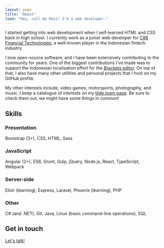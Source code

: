 ```yaml
---
layout: page
title: "About"
lead: "Hey, call me Resi! I'm a web developer."
---
```


I started getting into web development when I self-learned HTML and CSS back in high school. I currently work as a junior web developer for [C88 Financial Technologies](https://www.c88fin.com/), a well-known player in the Indonesian fintech industry.

I love open-source software, and I have been extensively contributing to the community for years. One of the biggest contributions I've made was to support the Indonesian localisation effort for the [Brackets editor](http://brackets.io/). On top of that, I also have many other utilities and personal projects that I host on my GitHub profile.

My other interests include, video games, motorsports, photography, and music. I keep a catalogue of interests on my [tilde.town page](https://tilde.town/~resir014/). Be sure to check them out, we might have some things in common!

## Skills

### Presentation
Bootstrap (3+), CSS, HTML, Sass

### JavaScript
Angular (2+), ES6, Grunt, Gulp, jQuery, Node.js, React, TypeScript, Webpack

### Server-side
Elixir (learning), Express, Laravel, Phoenix (learning), PHP

### Other
C# (and .NET), Git, Java, Linux (basic command-line operations), SQL

## Get in touch

[Let's talk!](/contact)
